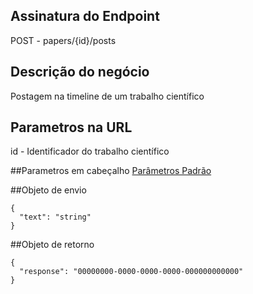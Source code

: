 ## Assinatura do Endpoint

POST - papers/{id}/posts

## Descrição do negócio
Postagem na timeline de um trabalho científico

## Parametros na URL
id - Identificador do trabalho científico

##Parametros em cabeçalho
[Parâmetros Padrão](/API-\(Endpoints\)/Parâmetros-Padrão)

##Objeto de envio
```
{
  "text": "string"
}
```
##Objeto de retorno

```
{
  "response": "00000000-0000-0000-0000-000000000000"
}
```